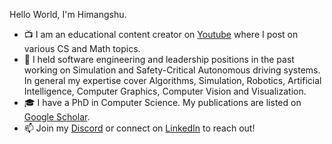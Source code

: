 Hello World, I'm Himangshu.

- 📺 I am an educational content creator on [Youtube](https://www.youtube.com/channel/UCrip_x8QZ7GLTykFWJgS5Ww) where I post on various CS and Math topics.
- 🚙 I held software engineering and leadership positions in the past working on Simulation and Safety-Critical Autonomous driving systems. In general my expertise cover Algorithms, Simulation, Robotics, Artificial Intelligence, Computer Graphics, Computer Vision and Visualization. 
- 🎓 I have a PhD in Computer Science. My publications are listed on [Google Scholar](https://scholar.google.com/citations?hl=en&user=B6UDagwAAAAJ).
- 📫 Join my [Discord](https://discord.gg/XgUakAcr) or connect on [LinkedIn](https://www.linkedin.com/in/himangshu-saikia-phd-a4a4711b/) to reach out!

<!--
**hsaikia/hsaikia** is a ✨ _special_ ✨ repository because its `README.md` (this file) appears on your GitHub profile.

Here are some ideas to get you started:

- 🔭 I’m currently working on ...
- 🌱 I’m currently learning ...
- 👯 I’m looking to collaborate on ...
- 🤔 I’m looking for help with ...
- 💬 Ask me about ...
- 📫 How to reach me: ...
- 😄 Pronouns: ...
- ⚡ Fun fact: ...
-->
